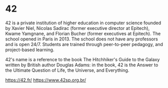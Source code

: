 # 42
42 is a private institution of higher education in computer science founded by Xavier Niel, Nicolas Sadirac (former executive director at Epitech), Kwame Yamgnane, and Florian Bucher (former executives at Epitech). The school opened in Paris in 2013. The school does not have any professors and is open 24/7. Students are trained through peer-to-peer pedagogy, and project-based learning.

42's name is a reference to the book The Hitchhiker's Guide to the Galaxy written by British author Douglas Adams: in the book, 42 is the Answer to the Ultimate Question of Life, the Universe, and Everything.

https://42.fr/
https://www.42sp.org.br/
